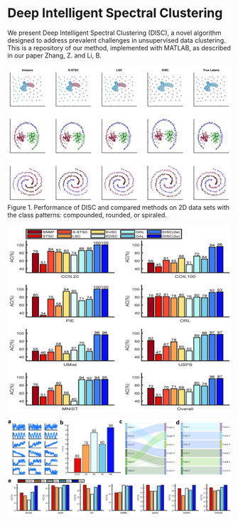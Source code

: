 # Deep Intelligent Spectral Clustering
We present Deep Intelligent Spectral Clustering (DISC), a novel algorithm designed to address prevalent challenges in unsupervised data clustering. This is a repository of our method, implemented with MATLAB, as described in our paper Zhang, Z. and Li, B.

<!--![COIL20 data set](https://www.cs.columbia.edu/CAVE/software/softlib/gif/20objects.jpg) -->

![2D example](Figs/2D_Compared.jpg)
Figure 1. Performance of DISC and compared methods on 2D data sets with the class patterns: compounded, rounded, or spiraled.

![2D example](Figs/images_bar.jpg)

![2D example](Figs/uci_bar.jpg)

